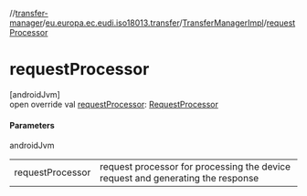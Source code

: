 //[transfer-manager](../../../index.md)/[eu.europa.ec.eudi.iso18013.transfer](../index.md)/[TransferManagerImpl](index.md)/[requestProcessor](request-processor.md)

# requestProcessor

[androidJvm]\
open override
val [requestProcessor](request-processor.md): [RequestProcessor](../../eu.europa.ec.eudi.iso18013.transfer.response/-request-processor/index.md)

#### Parameters

androidJvm

|                  |                                                                                 |
|------------------|---------------------------------------------------------------------------------|
| requestProcessor | request processor for processing the device request and generating the response |

